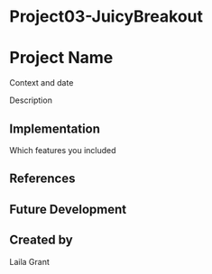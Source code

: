 # Project03-JuicyBreakout

# Project Name
Context and date

Description

## Implementation
Which features you included

## References

## Future Development

## Created by
Laila Grant
